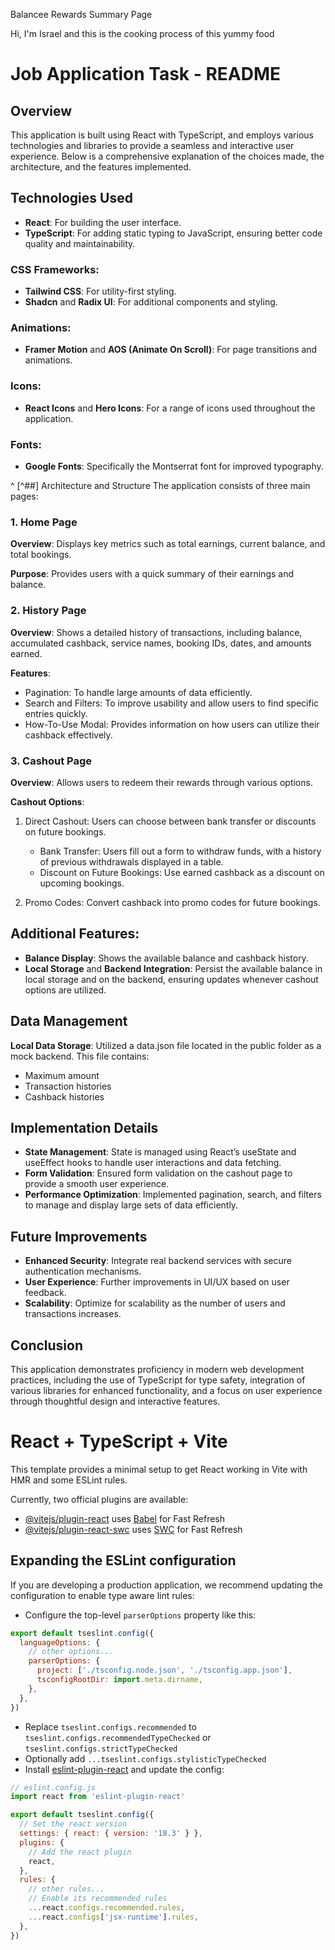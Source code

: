 Balancee Rewards Summary Page

Hi, I'm Israel and this is the cooking process of this yummy food



# Job Application Task - README

## Overview

This application is built using React with TypeScript, and employs various technologies and libraries to provide a seamless and interactive user experience. Below is a comprehensive explanation of the choices made, the architecture, and the features implemented.

## Technologies Used

- **React**: For building the user interface.
- **TypeScript**: For adding static typing to JavaScript, ensuring better code quality and maintainability.

### CSS Frameworks:

- **Tailwind CSS**: For utility-first styling.
- **Shadcn** and **Radix UI**: For additional components and styling.

### Animations:

- **Framer Motion** and **AOS (Animate On Scroll)**: For page transitions and animations.

### Icons:

- **React Icons** and **Hero Icons**: For a range of icons used throughout the application.

### Fonts:

- **Google Fonts**: Specifically the Montserrat font for improved typography.



^
[^##] Architecture and Structure
The application consists of three main pages:

###  1. Home Page

**Overview**: Displays key metrics such as total earnings, current balance, and total bookings.

**Purpose**: Provides users with a quick summary of their earnings and balance.


### 2. History Page

**Overview**: Shows a detailed history of transactions, including balance, accumulated cashback, service names, booking IDs, dates, and amounts earned.

**Features**:

- Pagination: To handle large amounts of data efficiently.
- Search and Filters: To improve usability and allow users to find specific entries quickly.
- How-To-Use Modal: Provides information on how users can utilize their cashback effectively.


### 3. Cashout Page

**Overview**: Allows users to redeem their rewards through various options.

**Cashout Options**:
1. Direct Cashout: Users can choose between bank transfer or discounts on future bookings.
     - Bank Transfer: Users fill out a form to withdraw funds, with a history of previous withdrawals displayed in a table.
     - Discount on Future Bookings: Use earned cashback as a discount on upcoming bookings.

2. Promo Codes: Convert cashback into promo codes for future bookings.




## Additional Features:

- **Balance Display**: Shows the available balance and cashback history.
- **Local Storage** and **Backend Integration**: Persist the available balance in local storage and on the backend, ensuring updates whenever cashout options are utilized.





## Data Management
**Local Data Storage**: Utilized a data.json file located in the public folder as a mock backend. This file contains:

- Maximum amount
- Transaction histories
- Cashback histories




## Implementation Details
- **State Management**: State is managed using React’s useState and useEffect hooks to handle user interactions and data fetching.
- **Form Validation**: Ensured form validation on the cashout page to provide a smooth user experience.
- **Performance Optimization**: Implemented pagination, search, and filters to manage and display large sets of data efficiently.




## Future Improvements
- **Enhanced Security**: Integrate real backend services with secure authentication mechanisms.
- **User Experience**: Further improvements in UI/UX based on user feedback.
- **Scalability**: Optimize for scalability as the number of users and transactions increases.




## Conclusion

This application demonstrates proficiency in modern web development practices, including the use of TypeScript for type safety, integration of various libraries for enhanced functionality, and a focus on user experience through thoughtful design and interactive features.


# React + TypeScript + Vite

This template provides a minimal setup to get React working in Vite with HMR and some ESLint rules.

Currently, two official plugins are available:

- [@vitejs/plugin-react](https://github.com/vitejs/vite-plugin-react/blob/main/packages/plugin-react/README.md) uses [Babel](https://babeljs.io/) for Fast Refresh
- [@vitejs/plugin-react-swc](https://github.com/vitejs/vite-plugin-react-swc) uses [SWC](https://swc.rs/) for Fast Refresh

## Expanding the ESLint configuration

If you are developing a production application, we recommend updating the configuration to enable type aware lint rules:

- Configure the top-level `parserOptions` property like this:

```js
export default tseslint.config({
  languageOptions: {
    // other options...
    parserOptions: {
      project: ['./tsconfig.node.json', './tsconfig.app.json'],
      tsconfigRootDir: import.meta.dirname,
    },
  },
})
```

- Replace `tseslint.configs.recommended` to `tseslint.configs.recommendedTypeChecked` or `tseslint.configs.strictTypeChecked`
- Optionally add `...tseslint.configs.stylisticTypeChecked`
- Install [eslint-plugin-react](https://github.com/jsx-eslint/eslint-plugin-react) and update the config:

```js
// eslint.config.js
import react from 'eslint-plugin-react'

export default tseslint.config({
  // Set the react version
  settings: { react: { version: '18.3' } },
  plugins: {
    // Add the react plugin
    react,
  },
  rules: {
    // other rules...
    // Enable its recommended rules
    ...react.configs.recommended.rules,
    ...react.configs['jsx-runtime'].rules,
  },
})
```
